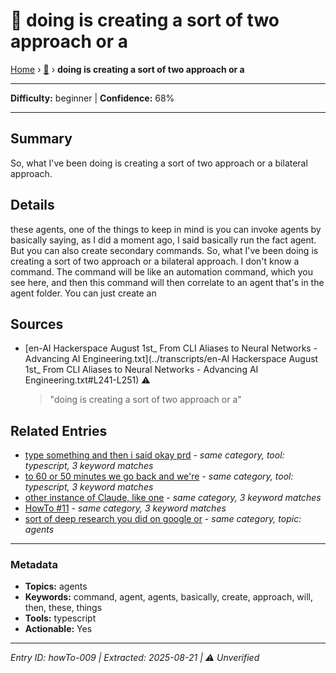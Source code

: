 # 🔧 doing is creating a sort of two approach or a

[Home](../index.md) › [🔧](./) › **doing is creating a sort of two approach or a**

---

**Difficulty:** beginner | **Confidence:** 68%

---


## Summary
So, what I've been
doing is creating a sort of two approach or a
bilateral approach.

## Details
these agents, one of the things to keep in
mind is you can invoke agents by basically
saying, as I did a moment ago, I said basically
run the fact agent. But you can also create
secondary commands. So, what I've been
doing is creating a sort of two approach or a
bilateral approach. I don't know a command.
The command will be like an automation
command, which you see here, and then this
command will then correlate to an agent that's
in the agent folder. You can just create an





## Sources
- [en-AI Hackerspace August 1st_ From CLI Aliases to Neural Networks - Advancing AI Engineering.txt](../transcripts/en-AI Hackerspace August 1st_ From CLI Aliases to Neural Networks - Advancing AI Engineering.txt#L241-L251) ⚠️
  > "doing is creating a sort of two approach or a"

## Related Entries

- [type something and then i said okay prd](../how-to/howTo-012.md) - *same category, tool: typescript, 3 keyword matches*
- [to 60 or 50 minutes we go back and we're](../how-to/howTo-016.md) - *same category, tool: typescript, 3 keyword matches*
- [other instance of Claude, like one](../how-to/howTo-004.md) - *same category, 3 keyword matches*
- [HowTo #11](../how-to/howTo-008.md) - *same category, 3 keyword matches*
- [sort of deep research you did on google or](../how-to/howTo-020.md) - *same category, topic: agents*


---

### Metadata
- **Topics:** agents
- **Keywords:** command, agent, agents, basically, create, approach, will, then, these, things
- **Tools:** typescript
- **Actionable:** Yes

---

*Entry ID: howTo-009 | Extracted: 2025-08-21 | ⚠️ Unverified*
